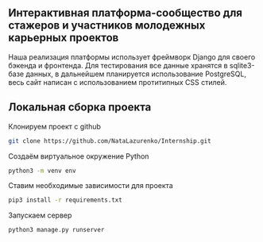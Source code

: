 ## Интерактивная платформа-сообщество для стажеров и участников молодежных карьерных проектов
Наша реализация платформы использует фреймворк Django для своего бэкенда и фронтенда. Для тестирования все данные хранятся в sqlite3-базе данных, в дальнейшем
планируется использование PostgreSQL, весь сайт написан с использованием протитипных CSS стилей.

## Локальная сборка проекта
Клонируем проект с github
```bash
git clone https://github.com/NataLazurenko/Internship.git
```
Создаём виртуальное окружение Python
 ```bash
 python3 -m venv env
 ```
 Ставим необходимые зависимости для проекта
 ```bash
 pip3 install -r requirements.txt
 ```
 Запускаем сервер
 ```bash
 python3 manage.py runserver
 ```

